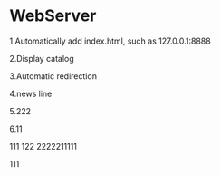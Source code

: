 # WebServer
1.Automatically add index.html, such as 127.0.0.1:8888  

2.Display catalog  

3.Automatic redirection

4.news line

5.222

6.11


111
122
2222211111

111